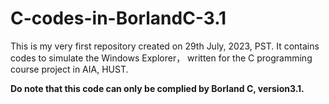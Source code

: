 # C-codes-in-BorlandC-3.1
This is my very first repository created on 29th July, 2023, PST. It contains codes to simulate the Windows Explorer， written for the C programming course project in AIA, HUST. 

**Do note that this code can only be complied by Borland C, version3.1.**
